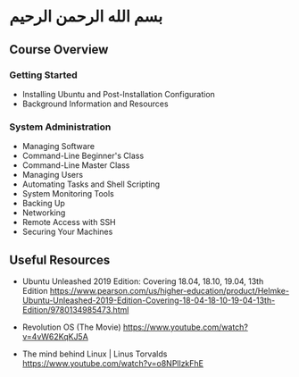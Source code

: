 # بسم الله الرحمن الرحيم

## Course Overview

### Getting Started

- Installing Ubuntu and Post-Installation Configuration
- Background Information and Resources

### System Administration

- Managing Software
- Command-Line Beginner's Class
- Command-Line Master Class
- Managing Users
- Automating Tasks and Shell Scripting
- System Monitoring Tools
- Backing Up
- Networking
- Remote Access with SSH
- Securing Your Machines

## Useful Resources

- Ubuntu Unleashed 2019 Edition: Covering 18.04, 18.10, 19.04, 13th Edition
<https://www.pearson.com/us/higher-education/product/Helmke-Ubuntu-Unleashed-2019-Edition-Covering-18-04-18-10-19-04-13th-Edition/9780134985473.html>

- Revolution OS (The Movie)
<https://www.youtube.com/watch?v=4vW62KqKJ5A>

- The mind behind Linux | Linus Torvalds
<https://www.youtube.com/watch?v=o8NPllzkFhE>
